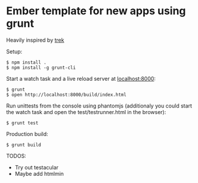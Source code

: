 # Ember template for new apps using grunt

Heavily inspired by [trek](https://github.com/trek/ember-todos-with-build-tools-tests-and-other-modern-conveniences)

Setup:

    $ npm install .
    $ npm install -g grunt-cli

Start a watch task and a live reload server at [localhost:8000](http://localhost:8000/build/index.html):

    $ grunt
    $ open http://localhost:8000/build/index.html

Run unittests from the console using phantomjs (additionaly you could start the watch task and open the test/testrunner.html in the browser):

    $ grunt test

Production build:

    $ grunt build



TODOS:
- Try out testacular
- Maybe add htmlmin